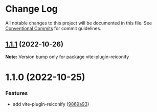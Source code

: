# Change Log

All notable changes to this project will be documented in this file.
See [Conventional Commits](https://conventionalcommits.org) for commit guidelines.

## [1.1.1](https://github.com/ambar/reiconify/compare/vite-plugin-reiconify@1.1.0...vite-plugin-reiconify@1.1.1) (2022-10-26)

**Note:** Version bump only for package vite-plugin-reiconify

# 1.1.0 (2022-10-25)

### Features

- add vite-plugin-reiconify ([9869a93](https://github.com/ambar/reiconify/commit/9869a93e346b22797a33269aa734fd7cc632ccf9))
